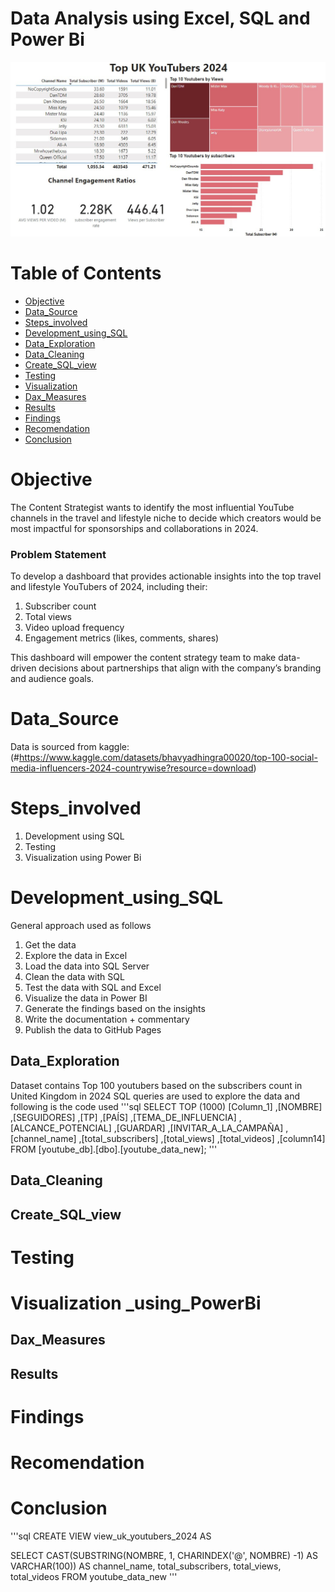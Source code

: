 # Data Analysis using Excel, SQL and Power Bi

![Dashboard for top UK Youtubers 2024](https://github.com/bollasrikanth48/Top_uk_youtubers/blob/main/Assets/images/powerbi.jpg)
# Table of Contents
-  [Objective](#Objective)
-  [Data_Source](#Data_Source)
-  [Steps_involved](#Steps_involved)
-  [Development_using_SQL](#Development_using_SQL)
  - [Data_Exploration](##Data_Exploration)
  - [Data_Cleaning](##Data_Cleaning)
  - [Create_SQL_view](##Create_SQL_view)
-  [Testing](#Testing)
-  [Visualization](#Visualization)
  - [Dax_Measures](##Dax_Measures)
  - [Results](##Results)
-  [Findings](#Findings)
-  [Recomendation](#Recomendation)
-  [Conclusion](#Conclusion)


# Objective
The Content Strategist wants to identify the most influential YouTube channels in the travel and lifestyle niche to decide which creators would be most impactful for sponsorships and collaborations in 2024.

### Problem Statement
To develop a dashboard that provides actionable insights into the top travel and lifestyle YouTubers of 2024, including their:

1. Subscriber count
2. Total views
3. Video upload frequency
3. Engagement metrics (likes, comments, shares)

This dashboard will empower the content strategy team to make data-driven decisions about partnerships that align with the company’s branding and audience goals.

# Data_Source
Data is sourced from kaggle: (#https://www.kaggle.com/datasets/bhavyadhingra00020/top-100-social-media-influencers-2024-countrywise?resource=download)

# Steps_involved
1. Development using SQL
2. Testing
3. Visualization using Power Bi
# Development_using_SQL
General approach used as follows
1. Get the data
2. Explore the data in Excel
3. Load the data into SQL Server
4. Clean the data with SQL
5. Test the data with SQL and Excel
6. Visualize the data in Power BI
7. Generate the findings based on the insights
8. Write the documentation + commentary
9. Publish the data to GitHub Pages
## Data_Exploration
Dataset contains Top 100 youtubers based on the subscribers count in United Kingdom in 2024
SQL queries are used to explore the data and following is the code used
'''sql
SELECT TOP (1000) [Column_1]
      ,[NOMBRE]
      ,[SEGUIDORES]
      ,[TP]
      ,[PAÍS]
      ,[TEMA_DE_INFLUENCIA]
      ,[ALCANCE_POTENCIAL]
      ,[GUARDAR]
      ,[INVITAR_A_LA_CAMPAÑA]
      ,[channel_name]
      ,[total_subscribers]
      ,[total_views]
      ,[total_videos]
      ,[column14]
  FROM [youtube_db].[dbo].[youtube_data_new];
'''

## Data_Cleaning
## Create_SQL_view
# Testing
# Visualization _using_PowerBi
## Dax_Measures
## Results
# Findings
# Recomendation
# Conclusion





'''sql
CREATE VIEW view_uk_youtubers_2024 AS

SELECT 
	CAST(SUBSTRING(NOMBRE, 1, CHARINDEX('@', NOMBRE) -1) AS VARCHAR(100)) AS channel_name,
	total_subscribers,
	total_views,
	total_videos
FROM
	youtube_data_new
'''

